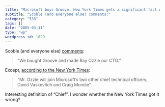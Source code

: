 ```yaml
---
title: "Microsoft buys Groove: New York Times gets a significant fact wrong?"
subtitle: "Scoble (and everyone else) comments:"
category: "538"
tags: []
date: "2005-03-11"
type: "wp"
wordpress_id: 1829
---
```

Scoble (and everyone else) [comments](http://radio.weblogs.com/0001011/2005/03/10.html#a9587): 
> “We bought Groove and made Ray Ozzie our CTO.” 

Except, [according to the New York Times](http://www.nytimes.com/2005/03/11/technology/11soft.html?):

> “Mr. Ozzie will join Microsoft’s two other chief technical officers, David Vaskevitch and Craig Mundie”

Interesting definition of “Chief”. I wonder whether the New York Times got it wrong?